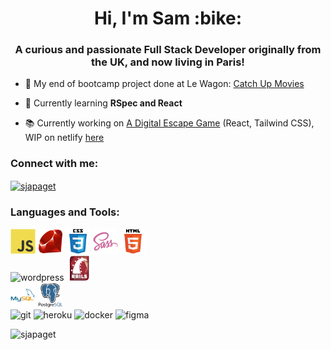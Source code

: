 <h1 align="center">Hi, I'm Sam :bike:</h1>
<h3 align="center">A curious and passionate Full Stack Developer originally from the UK, and now living in Paris!</h3>

- 🔭 My end of bootcamp project done at Le Wagon: [Catch Up Movies](https://www.catchupmovies.xyz/)

- 🌱 Currently learning **RSpec and React**

- :books: Currently working on [A Digital Escape Game](https://github.com/sjapaget/escape-game-react) (React, Tailwind CSS), WIP on netlify [here](https://www.sjapaget.online/)

<h3 align="left">Connect with me:</h3>
<p align="left">
<a href="https://linkedin.com/in/sjapaget" target="blank"><img align="center" src="https://raw.githubusercontent.com/rahuldkjain/github-profile-readme-generator/master/src/images/icons/Social/linked-in-alt.svg" alt="sjapaget" height="30" width="40" /></a>
</p>


  <h3 align="left">Languages and Tools:</h3>
  <p align="left"> 
    <div>
      <img src="https://raw.githubusercontent.com/devicons/devicon/master/icons/javascript/javascript-original.svg" alt="javascript" width="40" height="40"/> 
      <img src="https://raw.githubusercontent.com/devicons/devicon/master/icons/ruby/ruby-original.svg" alt="ruby" width="40" height="40"/> 
      <img src="https://raw.githubusercontent.com/devicons/devicon/master/icons/css3/css3-original-wordmark.svg" alt="css3" width="40" height="40"/> 
      <img src="https://raw.githubusercontent.com/devicons/devicon/master/icons/sass/sass-original.svg" alt="sass" width="40" height="40"/> 
      <img src="https://raw.githubusercontent.com/devicons/devicon/master/icons/html5/html5-original-wordmark.svg" alt="html5" width="40" height="40"/> 
    </div>
    <div>
      <img src="https://cdn.jsdelivr.net/gh/devicons/devicon/icons/wordpress/wordpress-plain.svg" alt="wordpress" width="40" height="40"/>  
      <img src="https://raw.githubusercontent.com/devicons/devicon/master/icons/rails/rails-original-wordmark.svg" alt="rails" width="40" height="40"/>   
    </div>
    <div>
      <img src="https://raw.githubusercontent.com/devicons/devicon/master/icons/mysql/mysql-original-wordmark.svg" alt="mysql" width="40" height="40"/>
      <img src="https://raw.githubusercontent.com/devicons/devicon/master/icons/postgresql/postgresql-original-wordmark.svg" alt="postgresql" width="40" height="40"/>
    </div>
    <div>
      <img src="https://www.vectorlogo.zone/logos/git-scm/git-scm-icon.svg" alt="git" width="40" height="40"/> 
      <img src="https://www.vectorlogo.zone/logos/heroku/heroku-icon.svg" alt="heroku" width="40" height="40"/> 
      <img src="https://cdn.jsdelivr.net/gh/devicons/devicon/icons/docker/docker-original.svg" alt="docker" width="40" height="40"/>
      <img src="https://www.vectorlogo.zone/logos/figma/figma-icon.svg" alt="figma" width="40" height="40"/>
    </div>
  </p>
  
  <p><img align="left" src="https://github-readme-stats.vercel.app/api/top-langs?username=sjapaget&show_icons=true&locale=en&layout=compact" alt="sjapaget" /></p>
</div>
